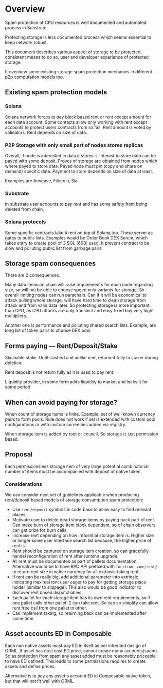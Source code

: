 # Overview

Spam protection of CPU resources is well documented and automated process in Substrate.

Protecting storage is less documented process which seems essential to keep network robust.

This document describes various aspect of storage to be protected, consistent means to do so, user and developer experience of protected storage. 

It overview some existing storage spam protection mechanics in different p2p computation models too.

## Existing spam protection models

### Solana

Solana network forces to pay block based rent or rent except amount for each data account. 
Some contacts allow only working with rent except accounts to protect users contracts from so fail.
Rent amount is voted by validators. Rent depends on size of data.

### P2P Storage with only small part of nodes stores replicas

Overall, if node is interested in data it stores it.
Interest to store data can be payed with some deposit.
Proves of storage are obtained from nodes which where payed to store data. 
Payed node must pin (copy and share on demand) specific data.
Payment to store depends on size of data at least.

Examples are Arweave, Filecoin, Sia.

### Substrate 

In substrate user accounts to pay rent and has some safety from being deleted from chain.

### Solana protocols

Some specific contracts take it rent on top of Solana too. 
These server as gates to public lists. 
Examples would be Order Book DEX Serum, which takes entry to create pool of 3 SOL (600) used.
It prevent contract to be slow and polluting public list from garbage pairs

## Storage spam consequences

There are 2 consequences.

Many data items on chain will raise requirements for each node regarding size, so will not be able to choose speed only variants for storage.
So overall limiting nodes can run parachain.
Can if it will be economical to attack pulling whole storage, will have hard time to clean storage from attack and from valid data later.
So protecting storage is more important than CPU, as CPU attacks are only transient and easy fixed buy very hight multipliers.

Another one is performance and polluting shared search lists. 
Example, are long list of token pairs to choose DEX pool.

## Forms paying ― Rent/Deposit/Stake

Slashable stake. Until slashed and unlike rent, returned fully to staker during deletion.

Rent deposit is not return fully as it is used to pay rent.

Liquidity provider, in some form adds liquidity to market and locks it for some period.

## When can avoid paying for storage?

When count of storage items is finite. 
Example, set of well known currency pairs to form pools.
Rule does not work if set is extended with custom pool configurations or with custom currencies added via registry.

When storage item is added by root or council.
So storage is just permission based.

## Proposal

Each permissionsless storage item of very large potential combinatorial number of items must be accompanied with deposit of native token.

### Considerations

We can consider next set of guidelines applicable when producing rent/deposit based models of storage consumption spam protection:

- Use `rent/deposit` symbols in code base to allow easy to find relevant places
- Motivate user to delete dead storage items by paying back part of rent. Can make burn of storage item block dependant, so of chain observers can get prize for burn calls.
- Increase rent depending on how influential storage item is. Higher size or longer some user interface search list because, the higher price of rent is.
- Rent should be captured on storage item creation, so can gracefully handel reconfiguration of rent after runtime upgrade.
- All rent must be documented as part of pallets documentation. Alternative would be to have RPC API prefixed with `function-name/rent/` to return rent size in native currency for all extrinsic taking rent.
- If rent can be really big, add additional parameter into extrinsic indicating maximal rent user eager to pay for getting storage place holder (similar to slippage). This also would be good indicator to discover rent based dispatchables.
- Each pallet for each storage item has its own rent requirements, so if one pallet calls other pallet, 2 can take rent. So can so simplify can allow rent free call from one pallet to other.
- Can implement taking, so returning back can be implemented after some time.

## Asset accounts ED in Composable

Each non native assets must pay ED in itself as per inherited design of ORML.
If asset has dust cost ED price, cannot create many accounts(spam).
So as protection from spam any asset added must be reasonably priceable to have ED defined.
This leads to some permissions requires to create assets and define prices.

Alternative is to pay any asset's account ED in Composable native token, but that will not fit well with ORML. 